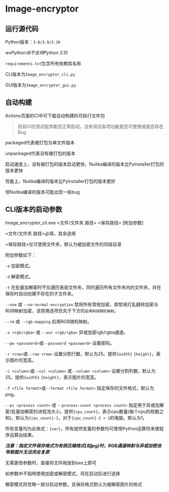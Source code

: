 # Image-encryptor

## 运行源代码

Python版本：`3.8/3.9/3.10`

_wxPython尚不支持Python 3.10_

`requirements.txt`包含所有依赖库名称

CLI版本为`Image_encryptor_cli.py`

GUI版本为`Image_encryptor_gui.py`

## 自动构建

Actions页面的CI中可下载自动构建的可执行文件包

>目前CI仅测试程序能否正常启动，没有测试各项功能是否可使用或是否存在Bug

packaged代表被打包为单文件版本

unpackaged代表没有被打包的版本

启动速度上，没有被打包的版本启动更快，Nuitka编译的版本比PyInstaller打包的版本更快

性能上，Nuitka编译的版本比PyInstaller打包的版本更好

但Nuitka编译的版本可能出现一些bug

## CLI版本的启动参数

Image_encryptor_cli.exe <文件/文件夹 路径> <保存路径> [附加参数]

<文件/文件夹 路径>必填，其余选填

<保存路径>仅可使用文件夹，默认为被加密文件的同级目录

附加参数如下：

`-e` 加密模式。

`-d` 解密模式。

`-t` 在批量加解密时不仅遍历表层文件夹，同时遍历所有文件夹内的文件夹，并在保存时自动创建不存在的子文件夹。

`--nne` 或 `--no-normal-encryption` 禁用所有常规加密，即禁用打乱翻转加密与RGB映射加密，该禁用选项优先于下方的`启用RGB随机映射`。

`--rm` 或 `--rgb-mapping` 启用RGB随机映射。

`-x <rgb/rgba>` 或 `--xor <rgb/rgba>` 异或加密rgb/rgba通道。

`--pw <password>`或`--password <password>` 设置密码。

`-r <row>`或`--row <row>` 设置分割行数，默认为25。提供`{width}` `{height}`，表示图片的宽高。

`-c <column>`或`--col <column>` 或`--column <column>` 设置分割列数，默认为25。提供`{width}` `{height}`，表示图片的宽高。

`-f <file format>`或`--format <file format>` 指定保存的文件格式，默认为png。

`--pc <process count>` 或 `--process-count <process count>` 指定用于异或加解密/批量加解密的进程池大小。提供`{cpu_count}`，表示cpu数量(每个cpu的核数之和)，默认为`{cpu_count}-2`，对于`{cpu_count}-2 < 1`的电脑，默认为1。

所有变量均为此格式：`{var}`，所有提供变量的参数均可使用Python运算符来使程序运算出结果。

***注意：指定文件保存格式为有损压缩格式(如jpg)时，RGB通道映射与异或加密会导致图片无法完全复原***

无需更改参数时，直接将文件拖放到exe上即可

如参数中不指明使用加密或解密模式，将在启动后进行选择

解密模式将忽略一部分启动参数，且保存格式默认为被解密图片的格式
